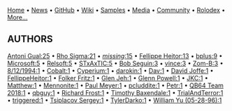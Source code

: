 [Home](https://qb64.com) • [News](../news.md) • [GitHub](../github.md) • [Wiki](../wiki.md) • [Samples](../samples.md) • [Media](../media.md) • [Community](../community.md) • [Rolodex](../rolodex.md) • [More...](../more.md)

## AUTHORS

[Antoni Gual:25](antoni-gual.md) • [Rho Sigma:21](rho-sigma.md) • [*missing*:15](author-missing.md) • [Fellippe Heitor:13](fellippe-heitor.md) • [bplus:9](bplus.md) • [Microsoft:5](microsoft.md) • [Relsoft:5](relsoft.md) • [STxAxTIC:5](stxaxtic.md) • [Bob Seguin:3](bob-seguin.md) • [vince:3](vince.md) • [Zom-B:3](zom-b.md) • [8/12/1994:1](8-12-1994.md) • [Cobalt:1](cobalt.md) • [Cyperium:1](cyperium.md) • [darokin:1](darokin.md) • [Dav:1](dav.md) • [David Joffe:1](david-joffe.md) • [FellippeHeitor:1](fellippeheitor.md) • [Folker Fritz:1](folker-fritz.md) • [Glen Jeh:1](glen-jeh.md) • [Glenn Powell:1](glenn-powell.md) • [JKC:1](jkc.md) • [Matthew:1](matthew.md) • [Mennonite:1](mennonite.md) • [Paul Meyer:1](paul-meyer.md) • [pcluddite:1](pcluddite.md) • [Petr:1](petr.md) • [QB64 Team 2018:1](qb64-team-2018.md) • [qbguy:1](qbguy.md) • [Richard Frost:1](richard-frost.md) • [Timothy Baxendale:1](timothy-baxendale.md) • [TrialAndTerror:1](trialandterror.md) • [triggered:1](triggered.md) • [Tsiplacov Sergey:1](tsiplacov-sergey.md) • [TylerDarko:1](tylerdarko.md) • [William Yu (05-28-96):1](william-yu-(05-28-96).md)